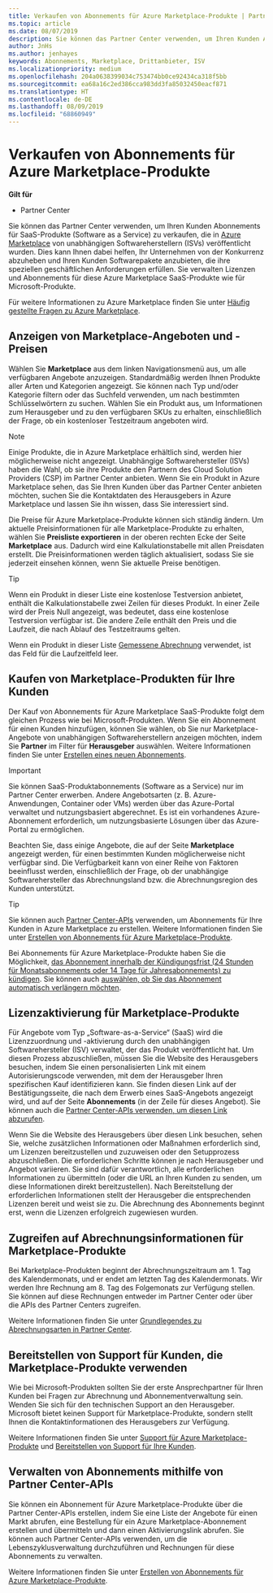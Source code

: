 ```yaml
---
title: Verkaufen von Abonnements für Azure Marketplace-Produkte | Partner Center
ms.topic: article
ms.date: 08/07/2019
description: Sie können das Partner Center verwenden, um Ihren Kunden Abonnements für SaaS-Produkte (Software as a Service) zu verkaufen, die in Azure Marketplace von unabhängigen Softwareherstellern (ISVs) veröffentlicht wurden.
author: JnHs
ms.author: jenhayes
keywords: Abonnements, Marketplace, Drittanbieter, ISV
ms.localizationpriority: medium
ms.openlocfilehash: 204a0638399034c753474bb0ce92434ca318f5bb
ms.sourcegitcommit: ea68a16c2ed386cca983dd3fa85032450eacf871
ms.translationtype: HT
ms.contentlocale: de-DE
ms.lasthandoff: 08/09/2019
ms.locfileid: "68860949"
---
```

# <a name="sell-subscriptions-to-azure-marketplace-products"></a>Verkaufen von Abonnements für Azure Marketplace-Produkte

**Gilt für**

- Partner Center

Sie können das Partner Center verwenden, um Ihren Kunden Abonnements für SaaS-Produkte (Software as a Service) zu verkaufen, die in [Azure Marketplace](https://azuremarketplace.microsoft.com/marketplace) von unabhängigen Softwareherstellern (ISVs) veröffentlicht wurden. Dies kann Ihnen dabei helfen, Ihr Unternehmen von der Konkurrenz abzuheben und Ihren Kunden Softwarepakete anzubieten, die ihre speziellen geschäftlichen Anforderungen erfüllen. Sie verwalten Lizenzen und Abonnements für diese Azure Marketplace SaaS-Produkte wie für Microsoft-Produkte.

Für weitere Informationen zu Azure Marketplace finden Sie unter [Häufig gestellte Fragen zu Azure Marketplace](https://docs.microsoft.com/azure/marketplace/marketplace-faq-publisher-guide).

## <a name="view-marketplace-offers-and-pricing"></a>Anzeigen von Marketplace-Angeboten und -Preisen

Wählen Sie **Marketplace** aus dem linken Navigationsmenü aus, um alle verfügbaren Angebote anzuzeigen. Standardmäßig werden Ihnen Produkte aller Arten und Kategorien angezeigt. Sie können nach Typ und/oder Kategorie filtern oder das Suchfeld verwenden, um nach bestimmten Schlüsselwörtern zu suchen. Wählen Sie ein Produkt aus, um Informationen zum Herausgeber und zu den verfügbaren SKUs zu erhalten, einschließlich der Frage, ob ein kostenloser Testzeitraum angeboten wird.

> [!NOTE]
> Einige Produkte, die in Azure Marketplace erhältlich sind, werden hier möglicherweise nicht angezeigt. Unabhängige Softwarehersteller (ISVs) haben die Wahl, ob sie ihre Produkte den Partnern des Cloud Solution Providers (CSP) im Partner Center anbieten. Wenn Sie ein Produkt in Azure Marketplace sehen, das Sie Ihren Kunden über das Partner Center anbieten möchten, suchen Sie die Kontaktdaten des Herausgebers in Azure Marketplace und lassen Sie ihn wissen, dass Sie interessiert sind.

Die Preise für Azure Marketplace-Produkte können sich ständig ändern. Um aktuelle Preisinformationen für alle Marketplace-Produkte zu erhalten, wählen Sie **Preisliste exportieren** in der oberen rechten Ecke der Seite **Marketplace** aus. Dadurch wird eine Kalkulationstabelle mit allen Preisdaten erstellt. Die Preisinformationen werden täglich aktualisiert, sodass Sie sie jederzeit einsehen können, wenn Sie aktuelle Preise benötigen.

> [!TIP]
> Wenn ein Produkt in dieser Liste eine kostenlose Testversion anbietet, enthält die Kalkulationstabelle zwei Zeilen für dieses Produkt. In einer Zeile wird der Preis Null angezeigt, was bedeutet, dass eine kostenlose Testversion verfügbar ist. Die andere Zeile enthält den Preis und die Laufzeit, die nach Ablauf des Testzeitraums gelten.
>
> Wenn ein Produkt in dieser Liste [Gemessene Abrechnung](https://docs.microsoft.com/azure/marketplace/partner-center-portal/saas-metered-billing) verwendet, ist das Feld für die Laufzeitfeld leer.

## <a name="purchase-marketplace-products-for-your-customers"></a>Kaufen von Marketplace-Produkten für Ihre Kunden

Der Kauf von Abonnements für Azure Marketplace SaaS-Produkte folgt dem gleichen Prozess wie bei Microsoft-Produkten. Wenn Sie ein Abonnement für einen Kunden hinzufügen, können Sie wählen, ob Sie nur Marketplace-Angebote von unabhängigen Softwareherstellern anzeigen möchten, indem Sie **Partner** im Filter für **Herausgeber** auswählen. Weitere Informationen finden Sie unter [Erstellen eines neuen Abonnements](create-a-new-subscription.md).

> [!IMPORTANT]
> Sie können SaaS-Produktabonnements (Software as a Service) nur im Partner Center erwerben. Andere Angebotsarten (z. B. Azure-Anwendungen, Container oder VMs) werden über das Azure-Portal verwaltet und nutzungsbasiert abgerechnet. Es ist ein vorhandenes Azure-Abonnement erforderlich, um nutzungsbasierte Lösungen über das Azure-Portal zu ermöglichen.

Beachten Sie, dass einige Angebote, die auf der Seite **Marketplace** angezeigt werden, für einen bestimmten Kunden möglicherweise nicht verfügbar sind. Die Verfügbarkeit kann von einer Reihe von Faktoren beeinflusst werden, einschließlich der Frage, ob der unabhängige Softwarehersteller das Abrechnungsland bzw. die Abrechnungsregion des Kunden unterstützt.

> [!TIP]
> Sie können auch [Partner Center-APIs](https://docs.microsoft.com/partner-center/develop/) verwenden, um Abonnements für Ihre Kunden in Azure Marketplace zu erstellen. Weitere Informationen finden Sie unter [Erstellen von Abonnements für Azure Marketplace-Produkte](https://docs.microsoft.com/partner-center/develop/create-subscription-azure-marketplace-products).

Bei Abonnements für Azure Marketplace-Produkte haben Sie die Möglichkeit, [das Abonnement innerhalb der Kündigungsfrist (24 Stunden für Monatsabonnements oder 14 Tage für Jahresabonnements) zu kündigen](https://docs.microsoft.com/partner-center/create-a-new-subscription#cancel-a-subscription). Sie können auch [auswählen, ob Sie das Abonnement automatisch verlängern möchten](https://docs.microsoft.com/partner-center/create-a-new-subscription#choose-whether-to-automatically-renew-an-azure-marketplace-subscription).

## <a name="license-activation-for-marketplace-products"></a>Lizenzaktivierung für Marketplace-Produkte

Für Angebote vom Typ „Software-as-a-Service“ (SaaS) wird die Lizenzzuordnung und -aktivierung durch den unabhängigen Softwarehersteller (ISV) verwaltet, der das Produkt veröffentlicht hat. Um diesen Prozess abzuschließen, müssen Sie die Website des Herausgebers besuchen, indem Sie einen personalisierten Link mit einem Autorisierungscode verwenden, mit dem der Herausgeber Ihren spezifischen Kauf identifizieren kann. Sie finden diesen Link auf der Bestätigungsseite, die nach dem Erwerb eines SaaS-Angebots angezeigt wird, und auf der Seite **Abonnements** (in der Zeile für dieses Angebot). Sie können auch die [Partner Center-APIs verwenden, um diesen Link abzurufen](https://docs.microsoft.com/partner-center/develop/get-activation-link-by-order-line-item).

Wenn Sie die Website des Herausgebers über diesen Link besuchen, sehen Sie, welche zusätzlichen Informationen oder Maßnahmen erforderlich sind, um Lizenzen bereitzustellen und zuzuweisen oder den Setupprozess abzuschließen. Die erforderlichen Schritte können je nach Herausgeber und Angebot variieren. Sie sind dafür verantwortlich, alle erforderlichen Informationen zu übermitteln (oder die URL an Ihren Kunden zu senden, um diese Informationen direkt bereitzustellen). Nach Bereitstellung der erforderlichen Informationen stellt der Herausgeber die entsprechenden Lizenzen bereit und weist sie zu. Die Abrechnung des Abonnements beginnt erst, wenn die Lizenzen erfolgreich zugewiesen wurden.

## <a name="access-billing-info-for-marketplace-products"></a>Zugreifen auf Abrechnungsinformationen für Marketplace-Produkte

Bei Marketplace-Produkten beginnt der Abrechnungszeitraum am 1. Tag des Kalendermonats, und er endet am letzten Tag des Kalendermonats. Wir werden Ihre Rechnung am 8. Tag des Folgemonats zur Verfügung stellen. Sie können auf diese Rechnungen entweder im Partner Center oder über die APIs des Partner Centers zugreifen.

Weitere Informationen finden Sie unter [Grundlegendes zu Abrechnungsarten in Partner Center](https://docs.microsoft.com/partner-center/billing-different-types#billing-for-one-time-and-select-recurring-charges).

## <a name="provide-support-for-customers-using-marketplace-products"></a>Bereitstellen von Support für Kunden, die Marketplace-Produkte verwenden

Wie bei Microsoft-Produkten sollten Sie der erste Ansprechpartner für Ihren Kunden bei Fragen zur Abrechnung und Abonnementverwaltung sein. Wenden Sie sich für den technischen Support an den Herausgeber. Microsoft bietet keinen Support für Marketplace-Produkte, sondern stellt Ihnen die Kontaktinformationen des Herausgebers zur Verfügung.

Weitere Informationen finden Sie unter [Support für Azure Marketplace-Produkte](https://docs.microsoft.com/partner-center/report-problems-on-behalf-of-a-customer#support-for-azure-marketplace-products) und [Bereitstellen von Support für Ihre Kunden](https://docs.microsoft.com/partner-center/customer-support).

## <a name="manage-subscriptions-using-partner-center-apis"></a>Verwalten von Abonnements mithilfe von Partner Center-APIs

Sie können ein Abonnement für Azure Marketplace-Produkte über die Partner Center-APIs erstellen, indem Sie eine Liste der Angebote für einen Markt abrufen, eine Bestellung für ein Azure Marketplace-Abonnement erstellen und übermitteln und dann einen Aktivierungslink abrufen. Sie können auch Partner Center-APIs verwenden, um die Lebenszyklusverwaltung durchzuführen und Rechnungen für diese Abonnements zu verwalten.

Weitere Informationen finden Sie unter [Erstellen von Abonnements für Azure Marketplace-Produkte](https://docs.microsoft.com/partner-center/develop/create-subscription-azure-marketplace-products).